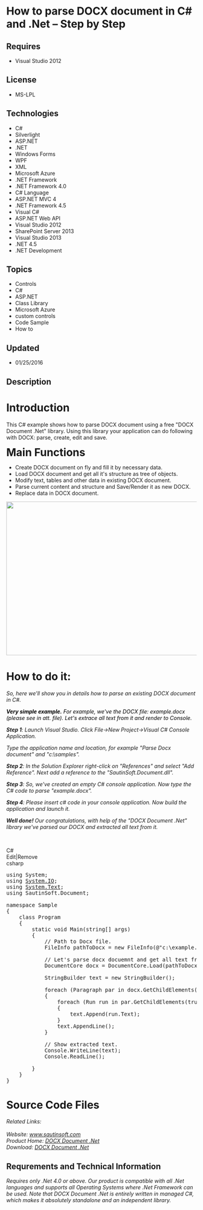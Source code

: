 # How to parse DOCX document in C# and .Net – Step by Step
## Requires
- Visual Studio 2012
## License
- MS-LPL
## Technologies
- C#
- Silverlight
- ASP.NET
- .NET
- Windows Forms
- WPF
- XML
- Microsoft Azure
- .NET Framework
- .NET Framework 4.0
- C# Language
- ASP.NET MVC 4
- .NET Framework 4.5
- Visual C#
- ASP.NET Web API
- Visual Studio 2012
- SharePoint Server 2013
- Visual Studio 2013
- .NET 4.5
- .NET Development
## Topics
- Controls
- C#
- ASP.NET
- Class Library
- Microsoft Azure
- custom controls
- Code Sample
- How to
## Updated
- 01/25/2016
## Description

<h1>Introduction</h1>
<p>This C# example shows how to parse DOCX document using a free &quot;DOCX Document .Net&quot; library. Using this library your application can do following with DOCX: parse, create, edit and save.</p>
<p><strong style="font-size:2em">Main Functions</strong></p>
<ul>
<li>Create DOCX document on fly and fill it by necessary data. </li><li>Load DOCX document and get all it's structure as tree of objects. </li><li>Modify text, tables and other data in existing DOCX document. </li><li>Parse current content and structure and Save/Render it as new DOCX. </li><li>Replace data in DOCX document. </li></ul>
<p><strong><img id="147727" src="147727-parse-docx.png" alt="" width="796" height="406"><br>
</strong></p>
<h1><span>How to do it:</span></h1>
<p><em>So, here we'll show you in details how to parse an existing DOCX document in C#.</em></p>
<p><em><span style="color:#000000"><strong><span class="blue12b">Very simple example.</span></strong>&nbsp;For example, we've the DOCX file: example.docx (please see in att. file). Let's extrace all text from it and render to Console.</span></em></p>
<p><em><span class="blue12b"><strong>Step 1</strong>:</span>&nbsp;Launch Visual Studio. Click File-&gt;New Project-&gt;Visual C# Console Application.</em></p>
<p><em>Type the application name and location, for example &quot;Parse Docx document&quot; and &quot;c:\samples&quot;.</em></p>
<p><em><span class="blue12b"><strong>Step 2</strong>:</span>&nbsp;In the Solution Explorer right-click on &quot;References&quot; and select &quot;Add Reference&quot;. Next add a reference to the &quot;SautinSoft.Document.dll&quot;</em><em>.</em></p>
<p><em><span class="blue12b"><strong>Step 3</strong>:</span>&nbsp;So, we've created an empty C# console application. Now type the C# code to parse &quot;example.docx&quot;.</em></p>
<p><em><strong>Step 4</strong>: Please insert c# code in your console application.&nbsp;Now build the application and launch it.</em></p>
<p><span><em><strong><span class="blue12b">Well done!</span>&nbsp;</strong>Our congratulations, with help of the &quot;DOCX Document .Net&quot; library we've parsed our DOCX and extracted all text from it.</em></span><span class="pluginEditHolderLink">&nbsp;</span></p>
<p>&nbsp;</p>
<div class="scriptcode">
<div class="pluginEditHolder" pluginCommand="mceScriptCode">
<div class="title"><span>C#</span></div>
<div class="pluginLinkHolder"><span class="pluginEditHolderLink">Edit</span>|<span class="pluginRemoveHolderLink">Remove</span></div>
<span class="hidden">csharp</span>

<div class="preview">
<pre class="csharp"><span class="cs__keyword">using</span>&nbsp;System;&nbsp;
<span class="cs__keyword">using</span>&nbsp;<a class="libraryLink" href="https://msdn.microsoft.com/en-US/library/System.IO.aspx" target="_blank" title="Auto generated link to System.IO">System.IO</a>;&nbsp;
<span class="cs__keyword">using</span>&nbsp;<a class="libraryLink" href="https://msdn.microsoft.com/en-US/library/System.Text.aspx" target="_blank" title="Auto generated link to System.Text">System.Text</a>;&nbsp;
<span class="cs__keyword">using</span>&nbsp;SautinSoft.Document;&nbsp;
&nbsp;
<span class="cs__keyword">namespace</span>&nbsp;Sample&nbsp;
{&nbsp;
&nbsp;&nbsp;&nbsp;&nbsp;<span class="cs__keyword">class</span>&nbsp;Program&nbsp;
&nbsp;&nbsp;&nbsp;&nbsp;{&nbsp;
&nbsp;&nbsp;&nbsp;&nbsp;&nbsp;&nbsp;&nbsp;&nbsp;<span class="cs__keyword">static</span>&nbsp;<span class="cs__keyword">void</span>&nbsp;Main(<span class="cs__keyword">string</span>[]&nbsp;args)&nbsp;
&nbsp;&nbsp;&nbsp;&nbsp;&nbsp;&nbsp;&nbsp;&nbsp;{&nbsp;
&nbsp;&nbsp;&nbsp;&nbsp;&nbsp;&nbsp;&nbsp;&nbsp;&nbsp;&nbsp;&nbsp;&nbsp;<span class="cs__com">//&nbsp;Path&nbsp;to&nbsp;Docx&nbsp;file.</span>&nbsp;
&nbsp;&nbsp;&nbsp;&nbsp;&nbsp;&nbsp;&nbsp;&nbsp;&nbsp;&nbsp;&nbsp;&nbsp;FileInfo&nbsp;pathToDocx&nbsp;=&nbsp;<span class="cs__keyword">new</span>&nbsp;FileInfo(@<span class="cs__string">&quot;c:\example.docx&quot;</span>);&nbsp;
&nbsp;
&nbsp;&nbsp;&nbsp;&nbsp;&nbsp;&nbsp;&nbsp;&nbsp;&nbsp;&nbsp;&nbsp;&nbsp;<span class="cs__com">//&nbsp;Let's&nbsp;parse&nbsp;docx&nbsp;docuemnt&nbsp;and&nbsp;get&nbsp;all&nbsp;text&nbsp;from&nbsp;it.</span>&nbsp;
&nbsp;&nbsp;&nbsp;&nbsp;&nbsp;&nbsp;&nbsp;&nbsp;&nbsp;&nbsp;&nbsp;&nbsp;DocumentCore&nbsp;docx&nbsp;=&nbsp;DocumentCore.Load(pathToDocx.FullName);&nbsp;
&nbsp;
&nbsp;&nbsp;&nbsp;&nbsp;&nbsp;&nbsp;&nbsp;&nbsp;&nbsp;&nbsp;&nbsp;&nbsp;StringBuilder&nbsp;text&nbsp;=&nbsp;<span class="cs__keyword">new</span>&nbsp;StringBuilder();&nbsp;
&nbsp;
&nbsp;&nbsp;&nbsp;&nbsp;&nbsp;&nbsp;&nbsp;&nbsp;&nbsp;&nbsp;&nbsp;&nbsp;<span class="cs__keyword">foreach</span>&nbsp;(Paragraph&nbsp;par&nbsp;<span class="cs__keyword">in</span>&nbsp;docx.GetChildElements(<span class="cs__keyword">true</span>,&nbsp;ElementType.Paragraph))&nbsp;
&nbsp;&nbsp;&nbsp;&nbsp;&nbsp;&nbsp;&nbsp;&nbsp;&nbsp;&nbsp;&nbsp;&nbsp;{&nbsp;
&nbsp;&nbsp;&nbsp;&nbsp;&nbsp;&nbsp;&nbsp;&nbsp;&nbsp;&nbsp;&nbsp;&nbsp;&nbsp;&nbsp;&nbsp;&nbsp;<span class="cs__keyword">foreach</span>&nbsp;(Run&nbsp;run&nbsp;<span class="cs__keyword">in</span>&nbsp;par.GetChildElements(<span class="cs__keyword">true</span>,&nbsp;ElementType.Run))&nbsp;
&nbsp;&nbsp;&nbsp;&nbsp;&nbsp;&nbsp;&nbsp;&nbsp;&nbsp;&nbsp;&nbsp;&nbsp;&nbsp;&nbsp;&nbsp;&nbsp;{&nbsp;
&nbsp;&nbsp;&nbsp;&nbsp;&nbsp;&nbsp;&nbsp;&nbsp;&nbsp;&nbsp;&nbsp;&nbsp;&nbsp;&nbsp;&nbsp;&nbsp;&nbsp;&nbsp;&nbsp;&nbsp;text.Append(run.Text);&nbsp;
&nbsp;&nbsp;&nbsp;&nbsp;&nbsp;&nbsp;&nbsp;&nbsp;&nbsp;&nbsp;&nbsp;&nbsp;&nbsp;&nbsp;&nbsp;&nbsp;}&nbsp;
&nbsp;&nbsp;&nbsp;&nbsp;&nbsp;&nbsp;&nbsp;&nbsp;&nbsp;&nbsp;&nbsp;&nbsp;&nbsp;&nbsp;&nbsp;&nbsp;text.AppendLine();&nbsp;
&nbsp;&nbsp;&nbsp;&nbsp;&nbsp;&nbsp;&nbsp;&nbsp;&nbsp;&nbsp;&nbsp;&nbsp;}&nbsp;
&nbsp;
&nbsp;&nbsp;&nbsp;&nbsp;&nbsp;&nbsp;&nbsp;&nbsp;&nbsp;&nbsp;&nbsp;&nbsp;<span class="cs__com">//&nbsp;Show&nbsp;extracted&nbsp;text.</span>&nbsp;
&nbsp;&nbsp;&nbsp;&nbsp;&nbsp;&nbsp;&nbsp;&nbsp;&nbsp;&nbsp;&nbsp;&nbsp;Console.WriteLine(text);&nbsp;
&nbsp;&nbsp;&nbsp;&nbsp;&nbsp;&nbsp;&nbsp;&nbsp;&nbsp;&nbsp;&nbsp;&nbsp;Console.ReadLine();&nbsp;
&nbsp;
&nbsp;&nbsp;&nbsp;&nbsp;&nbsp;&nbsp;&nbsp;&nbsp;}&nbsp;
&nbsp;&nbsp;&nbsp;&nbsp;}&nbsp;
}</pre>
</div>
</div>
</div>
<div class="endscriptcode"></div>
<h1><span>Source Code Files</span></h1>
<div><em>Related Links:</em></div>
<div><em><br>
Website: <a href="http://www.sautinsoft.com">www.sautinsoft.com</a><br>
Product Home: <a href="http://sautinsoft.com/products/docx-document/index.php">DOCX Document .Net</a><br>
Download: <a href="http://sautinsoft.com/products/docx-document/download.php">DOCX Document .Net</a><br>
</em></div>
<h2 class="H2Text">Requrements and Technical Information</h2>
<p class="CommonText"><em>Requires only .Net 4.0 or above. Our product is compatible with all .Net languages and supports all Operating Systems where .Net Framework can be used. Note that DOCX Document .Net is entirely written in managed C#, which makes it
 absolutely standalone and an independent library.</em></p>
